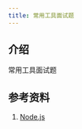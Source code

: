 ```yaml
---
title: 常用工具面试题
---
```


## 介绍

常用工具面试题



## 参考资料

1. [Node.js](https://nodejs.org/dist/latest-v10.x/docs/api/)